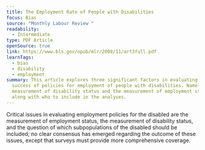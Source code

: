 ```yaml
---
title: The Employment Rate of People with Disabilities
focus: Bias
source: "Monthly Labour Review "
readability:
  - Intermediate
type: PDF Article
openSource: true
link: https://www.bls.gov/opub/mlr/2008/11/art3full.pdf
learnTags:
  - bias
  - disability
  - employment
summary: This article explores three significant factors in evaluating the
  success of policies for employment of people with disabilities. Namely, the
  measurement of disability status and the measurement of employment status,
  along with who to include in the analyses.
---
```

Critical issues in evaluating employment policies for the disabled are the measurement of employment status, the measurement of disability status, and the question of which subpopulations of the disabled should be included; no clear consensus has emerged regarding the outcome of these issues, except that surveys must provide more comprehensive coverage.